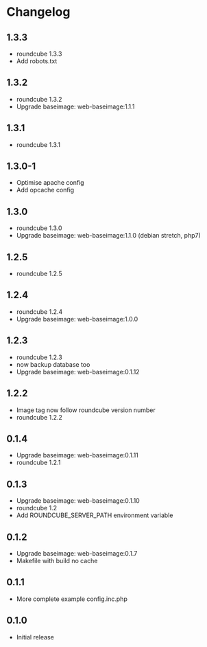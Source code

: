 # Changelog

## 1.3.3
  - roundcube 1.3.3
  - Add robots.txt 

## 1.3.2
  - roundcube 1.3.2
  - Upgrade baseimage: web-baseimage:1.1.1

## 1.3.1
  - roundcube 1.3.1

## 1.3.0-1
  - Optimise apache config
  - Add opcache config

## 1.3.0
  - roundcube 1.3.0
  - Upgrade baseimage: web-baseimage:1.1.0 (debian stretch, php7)

## 1.2.5
  - roundcube 1.2.5

## 1.2.4
  - roundcube 1.2.4
  - Upgrade baseimage: web-baseimage:1.0.0

## 1.2.3
  - roundcube 1.2.3
  - now backup database too
  - Upgrade baseimage: web-baseimage:0.1.12

## 1.2.2
  - Image tag now follow roundcube version number
  - roundcube 1.2.2

## 0.1.4
  - Upgrade baseimage: web-baseimage:0.1.11
  - roundcube 1.2.1

## 0.1.3
  - Upgrade baseimage: web-baseimage:0.1.10
  - roundcube 1.2
  - Add ROUNDCUBE_SERVER_PATH environment variable

## 0.1.2
  - Upgrade baseimage: web-baseimage:0.1.7
  - Makefile with build no cache

## 0.1.1
  - More complete example config.inc.php

## 0.1.0
  - Initial release
